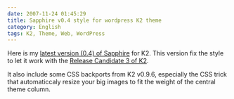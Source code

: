 ```yaml
---
date: 2007-11-24 01:45:29
title: Sapphire v0.4 style for wordpress K2 theme
category: English
tags: K2, Theme, Web, WordPress
---
```


Here is my
[latest version (0.4) of Sapphire](https://github.com/kdeldycke/sapphire/archive/sapphire-0.4.zip)
for K2. This version fix the style to let it work with the
[Release Candidate 3 of K2](https://web.archive.org/web/20140704105644/http://getk2.com/2007/10/k2-release-candidate-3-released/).

It also include some CSS backports from K2 v0.9.6, especially the CSS trick that
automaticcaly resize your big images to fit the weight of the  central theme
column.
